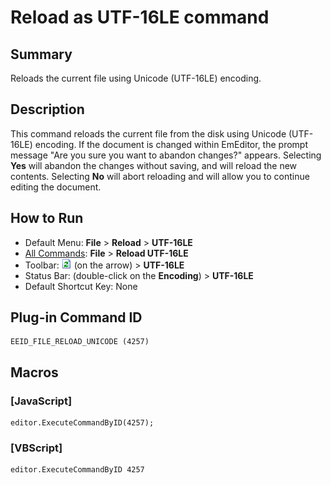 # Reload as UTF-16LE command

## Summary

Reloads the current file using Unicode (UTF-16LE) encoding.

## Description

This command reloads the current file from the disk using Unicode (UTF-16LE) encoding. If the document is changed within EmEditor, the prompt message
"Are you sure you want to abandon changes?" appears. Selecting **Yes**
will abandon the changes without saving, and will reload the new contents.
Selecting **No** will abort reloading and will allow you to continue
editing the document.

## How to Run

- Default Menu: **File** \> **Reload** \> **UTF-16LE**
- [All Commands](../tools/all_commands): **File** \> **Reload UTF-16LE**
- Toolbar: ![](../../images/reload.gif) (on
the arrow) > **UTF-16LE**
- Status Bar: (double-click on the **Encoding**) \> **UTF-16LE**
- Default Shortcut Key: None

## Plug-in Command ID

```
EEID_FILE_RELOAD_UNICODE (4257)
```

## Macros

### \[JavaScript\]

```
editor.ExecuteCommandByID(4257);
```

### \[VBScript\]

```
editor.ExecuteCommandByID 4257
```
